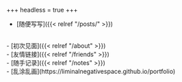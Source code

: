 +++
headless = true
+++

<script async src="https://cse.google.com/cse.js?cx=92f52842990c84ea9">
</script>
<div class="gcse-search"></div>

- [随便写写]({{< relref "/posts/" >}})
<br>
- [初次见面]({{< relref "/about" >}})
<br>
- [友情链接]({{< relref "/friends" >}})
<br>
- [随手记录]({{< relref "/notes" >}})
<br>
- [乱涂乱画](https://liminalnegativespace.github.io/portfolio)
